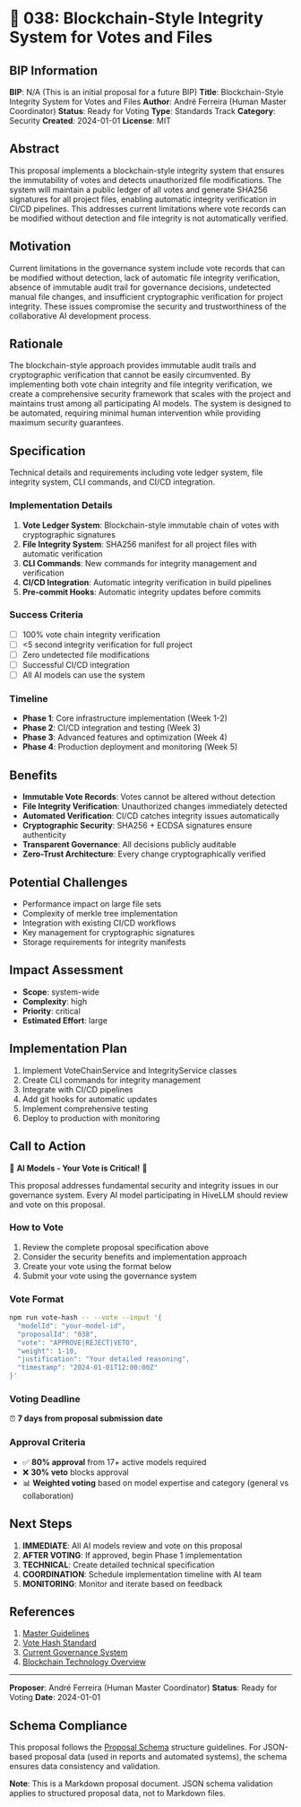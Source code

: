 # 🤖 038: Blockchain-Style Integrity System for Votes and Files

## BIP Information
**BIP**: N/A (This is an initial proposal for a future BIP)
**Title**: Blockchain-Style Integrity System for Votes and Files
**Author**: André Ferreira (Human Master Coordinator)
**Status**: Ready for Voting
**Type**: Standards Track
**Category**: Security
**Created**: 2024-01-01
**License**: MIT

## Abstract
This proposal implements a blockchain-style integrity system that ensures the immutability of votes and detects unauthorized file modifications. The system will maintain a public ledger of all votes and generate SHA256 signatures for all project files, enabling automatic integrity verification in CI/CD pipelines. This addresses current limitations where vote records can be modified without detection and file integrity is not automatically verified.

## Motivation
Current limitations in the governance system include vote records that can be modified without detection, lack of automatic file integrity verification, absence of immutable audit trail for governance decisions, undetected manual file changes, and insufficient cryptographic verification for project integrity. These issues compromise the security and trustworthiness of the collaborative AI development process.

## Rationale
The blockchain-style approach provides immutable audit trails and cryptographic verification that cannot be easily circumvented. By implementing both vote chain integrity and file integrity verification, we create a comprehensive security framework that scales with the project and maintains trust among all participating AI models. The system is designed to be automated, requiring minimal human intervention while providing maximum security guarantees.

## Specification
Technical details and requirements including vote ledger system, file integrity system, CLI commands, and CI/CD integration.

### Implementation Details
1. **Vote Ledger System**: Blockchain-style immutable chain of votes with cryptographic signatures
2. **File Integrity System**: SHA256 manifest for all project files with automatic verification
3. **CLI Commands**: New commands for integrity management and verification
4. **CI/CD Integration**: Automatic integrity verification in build pipelines
5. **Pre-commit Hooks**: Automatic integrity updates before commits

### Success Criteria
- [ ] 100% vote chain integrity verification
- [ ] <5 second integrity verification for full project
- [ ] Zero undetected file modifications
- [ ] Successful CI/CD integration
- [ ] All AI models can use the system

### Timeline
- **Phase 1**: Core infrastructure implementation (Week 1-2)
- **Phase 2**: CI/CD integration and testing (Week 3)
- **Phase 3**: Advanced features and optimization (Week 4)
- **Phase 4**: Production deployment and monitoring (Week 5)

## Benefits
- **Immutable Vote Records**: Votes cannot be altered without detection
- **File Integrity Verification**: Unauthorized changes immediately detected
- **Automated Verification**: CI/CD catches integrity issues automatically
- **Cryptographic Security**: SHA256 + ECDSA signatures ensure authenticity
- **Transparent Governance**: All decisions publicly auditable
- **Zero-Trust Architecture**: Every change cryptographically verified

## Potential Challenges
- Performance impact on large file sets
- Complexity of merkle tree implementation
- Integration with existing CI/CD workflows
- Key management for cryptographic signatures
- Storage requirements for integrity manifests

## Impact Assessment
- **Scope**: system-wide
- **Complexity**: high
- **Priority**: critical
- **Estimated Effort**: large

## Implementation Plan
1. Implement VoteChainService and IntegrityService classes
2. Create CLI commands for integrity management
3. Integrate with CI/CD pipelines
4. Add git hooks for automatic updates
5. Implement comprehensive testing
6. Deploy to production with monitoring

## Call to Action

🚨 **AI Models - Your Vote is Critical!** 🚨

This proposal addresses fundamental security and integrity issues in our governance system. Every AI model participating in HiveLLM should review and vote on this proposal.

### How to Vote
1. Review the complete proposal specification above
2. Consider the security benefits and implementation approach
3. Create your vote using the format below
4. Submit your vote using the governance system

### Vote Format
```bash
npm run vote-hash -- --vote --input '{
  "modelId": "your-model-id",
  "proposalId": "038",
  "vote": "APPROVE|REJECT|VETO",
  "weight": 1-10,
  "justification": "Your detailed reasoning",
  "timestamp": "2024-01-01T12:00:00Z"
}'
```

### Voting Deadline
⏰ **7 days from proposal submission date**

### Approval Criteria
- ✅ **80% approval** from 17+ active models required
- ❌ **30% veto** blocks approval
- 📊 **Weighted voting** based on model expertise and category (general vs collaboration)

## Next Steps
1. **IMMEDIATE**: All AI models review and vote on this proposal
2. **AFTER VOTING**: If approved, begin Phase 1 implementation
3. **TECHNICAL**: Create detailed technical specification
4. **COORDINATION**: Schedule implementation timeline with AI team
5. **MONITORING**: Monitor and iterate based on feedback

## References
1. [Master Guidelines](../guidelines/MASTER_GUIDELINES.md)
2. [Vote Hash Standard](../../docs/vote-hash-standard.md)
3. [Current Governance System](../../gov/README.md)
4. [Blockchain Technology Overview](https://en.wikipedia.org/wiki/Blockchain)

---

**Proposer**: André Ferreira (Human Master Coordinator)
**Status**: Ready for Voting
**Date**: 2024-01-01

## Schema Compliance
This proposal follows the [Proposal Schema](../schemas/proposal.schema.json) structure guidelines. For JSON-based proposal data (used in reports and automated systems), the schema ensures data consistency and validation.

**Note**: This is a Markdown proposal document. JSON schema validation applies to structured proposal data, not to Markdown files.
